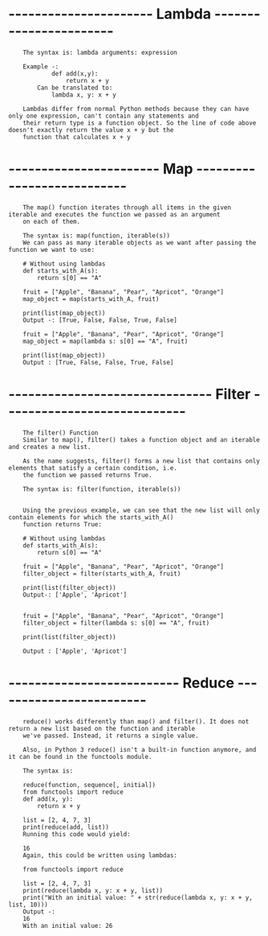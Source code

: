 # ---------------------- Lambda -----------------------
        The syntax is: lambda arguments: expression

        Example -:
                def add(x,y):
                    return x + y
            Can be translated to:
                lambda x, y: x + y

        Lambdas differ from normal Python methods because they can have only one expression, can't contain any statements and
        their return type is a function object. So the line of code above doesn't exactly return the value x + y but the
        function that calculates x + y


# ----------------------- Map ---------------------------
        The map() function iterates through all items in the given iterable and executes the function we passed as an argument
        on each of them.

        The syntax is: map(function, iterable(s))
        We can pass as many iterable objects as we want after passing the function we want to use:

        # Without using lambdas
        def starts_with_A(s):
            return s[0] == "A"

        fruit = ["Apple", "Banana", "Pear", "Apricot", "Orange"]
        map_object = map(starts_with_A, fruit)

        print(list(map_object))
        Output -: [True, False, False, True, False]

        fruit = ["Apple", "Banana", "Pear", "Apricot", "Orange"]
        map_object = map(lambda s: s[0] == "A", fruit)

        print(list(map_object))
        Output : [True, False, False, True, False]

# ------------------------------- Filter ----------------------------

        The filter() Function
        Similar to map(), filter() takes a function object and an iterable and creates a new list.

        As the name suggests, filter() forms a new list that contains only elements that satisfy a certain condition, i.e.
        the function we passed returns True.

        The syntax is: filter(function, iterable(s))


        Using the previous example, we can see that the new list will only contain elements for which the starts_with_A()
        function returns True:

        # Without using lambdas
        def starts_with_A(s):
            return s[0] == "A"

        fruit = ["Apple", "Banana", "Pear", "Apricot", "Orange"]
        filter_object = filter(starts_with_A, fruit)

        print(list(filter_object))
        Output-: ['Apple', 'Apricot']


        fruit = ["Apple", "Banana", "Pear", "Apricot", "Orange"]
        filter_object = filter(lambda s: s[0] == "A", fruit)

        print(list(filter_object))

        Output : ['Apple', 'Apricot']

# -------------------------- Reduce ------------------------

        reduce() works differently than map() and filter(). It does not return a new list based on the function and iterable 
        we've passed. Instead, it returns a single value.

        Also, in Python 3 reduce() isn't a built-in function anymore, and it can be found in the functools module.

        The syntax is:

        reduce(function, sequence[, initial])
        from functools import reduce
        def add(x, y):
            return x + y

        list = [2, 4, 7, 3]
        print(reduce(add, list))
        Running this code would yield:

        16
        Again, this could be written using lambdas:

        from functools import reduce

        list = [2, 4, 7, 3]
        print(reduce(lambda x, y: x + y, list))
        print("With an initial value: " + str(reduce(lambda x, y: x + y, list, 10)))
        Output -:
        16
        With an initial value: 26
        
